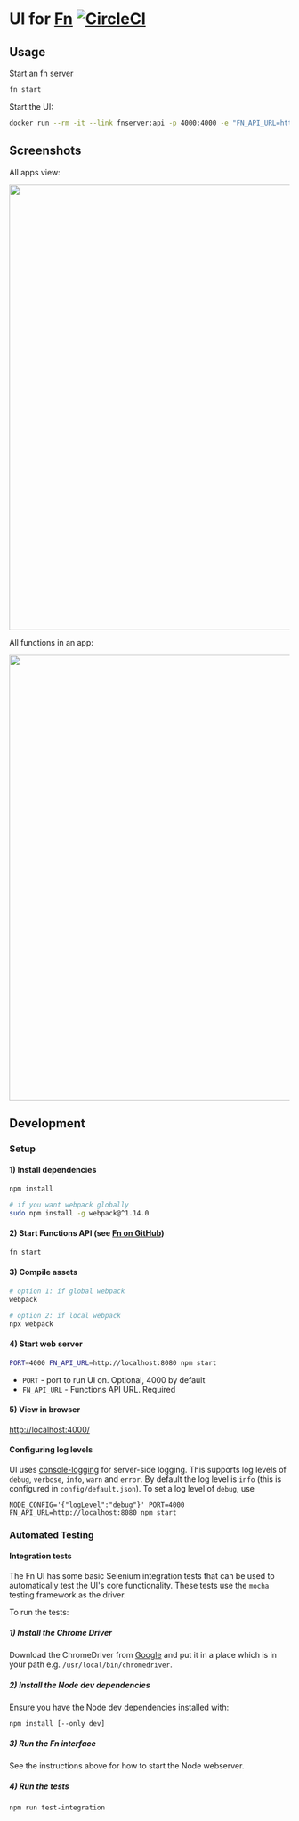 # UI for [Fn](https://github.com/fnproject/fn) [![CircleCI](https://circleci.com/gh/fnproject/ui.svg?style=svg)](https://circleci.com/gh/fnproject/ui)

## Usage

Start an fn server

```sh
fn start
```

Start the UI:

```sh
docker run --rm -it --link fnserver:api -p 4000:4000 -e "FN_API_URL=http://api:8080" fnproject/ui
```

## Screenshots

All apps view:

<img src="https://raw.githubusercontent.com/fnproject/ui/master/docs/screenshots/apps.png" width="800">

All functions in an app:

<img src="https://raw.githubusercontent.com/fnproject/ui/master/docs/screenshots/routes.png" width="800">

## Development

### Setup

#### 1) Install dependencies

```sh
npm install

# if you want webpack globally
sudo npm install -g webpack@^1.14.0
```

#### 2) Start Functions API (see [Fn on GitHub](http://github.com/fnproject/fn))

```sh
fn start
```

#### 3) Compile assets

```sh
# option 1: if global webpack
webpack

# option 2: if local webpack
npx webpack
```

#### 4) Start web server

```sh
PORT=4000 FN_API_URL=http://localhost:8080 npm start
```

* `PORT` - port to run UI on. Optional, 4000 by default
* `FN_API_URL` - Functions API URL. Required

#### 5) View in browser

[http://localhost:4000/](http://localhost:4000/)

#### Configuring log levels

UI uses [console-logging](https://www.npmjs.com/package/config-logger) for server-side logging. 
This supports log levels of `debug`, `verbose`, `info`, `warn` and `error`. By default the log level is `info` (this is configured in `config/default.json`). To set a log level of `debug`, use

```
NODE_CONFIG='{"logLevel":"debug"}' PORT=4000 FN_API_URL=http://localhost:8080 npm start

```

### Automated Testing
#### Integration tests

The Fn UI has some basic Selenium integration tests that can be used to automatically test the UI's core functionality. These tests use the `mocha` testing framework as the driver.

To run the tests:

##### 1) Install the Chrome Driver
Download the ChromeDriver from [Google](https://sites.google.com/a/chromium.org/chromedriver/downloads) and put it in a place which is in your path e.g. `/usr/local/bin/chromedriver`.

##### 2) Install the Node dev dependencies
Ensure you have the Node dev dependencies installed with:
```
npm install [--only dev]
```

##### 3) Run the Fn interface
See the instructions above for how to start the Node webserver.

##### 4) Run the tests
```
npm run test-integration
```